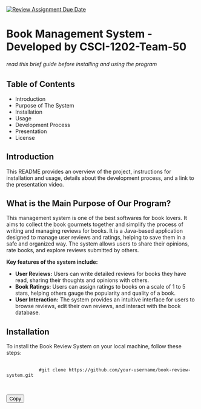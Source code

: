 [![Review Assignment Due Date](https://classroom.github.com/assets/deadline-readme-button-24ddc0f5d75046c5622901739e7c5dd533143b0c8e959d652212380cedb1ea36.svg)](https://classroom.github.com/a/4zK3HDh5)

# Book Management System - Developed by CSCI-1202-Team-50
###### read this brief guide before installing and using the program

## Table of Contents
+ Introduction
+ Purpose of The System
+ Installation
+ Usage
+ Development Process
+ Presentation
+ License

## Introduction
This README provides an overview of the project, instructions for installation and usage, details about the development process, and a link to the presentation video.

## What is the Main Purpose of Our Program?
This management system is one of the best softwares for book lovers. It aims to collect the book gourmets together and simplify the process of writing and managing reviews for books. It is a Java-based application designed to manage user reviews and ratings, helping to save them in a safe and organized way. The system allows users to share their opinions, rate books, and explore reviews submitted by others. 

**Key features of the system include:**
+ **User Reviews:** Users can write detailed reviews for books they have read, sharing their thoughts and opinions with others.
+ **Book Ratings:** Users can assign ratings to books on a scale of 1 to 5 stars, helping others gauge the popularity and quality of a book.
+ **User Interaction:** The system provides an intuitive interface for users to browse reviews, edit their own reviews, and interact with the book database.

## Installation

To install the Book Review System on your local machine, follow these steps:
<script src="https://cdnjs.cloudflare.com/ajax/libs/clipboard.js/2.0.8/clipboard.min.js"></script>
<div>
    <pre>
        <code class="language-bash" id="code-block-1">
            #git clone https://github.com/your-username/book-review-system.git
        </code>
    </pre>
    <button class="copy-button" data-clipboard-target="#code-block-1">Copy</button>
</div>
<script>
    document.addEventListener('DOMContentLoaded', function () {
        var clipboard = new ClipboardJS('.copy-button');

        clipboard.on('success', function (e) {
            e.clearSelection();
            alert("Code copied to clipboard!");
        });

        clipboard.on('error', function (e) {
            console.error('Action:', e.action);
            console.error('Trigger:', e.trigger);
        });
    });
</script>







